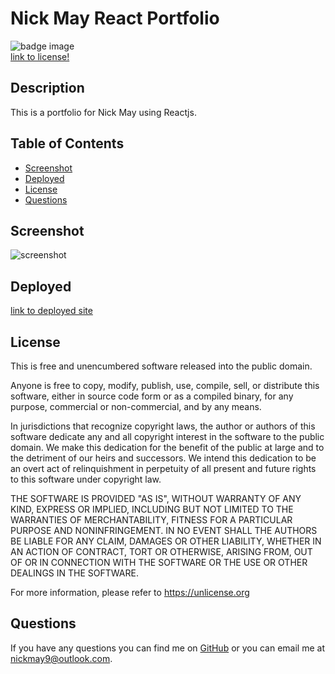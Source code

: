 # Nick May React Portfolio
![badge image](https://img.shields.io/badge/license-unlicense-blue)  
[link to license!](https://unlicense.org/) 

## Description
This is a portfolio for Nick May using Reactjs.

## Table of Contents
* [Screenshot](#screenshot)
* [Deployed](#deployed)
* [License](#license)
* [Questions](#questions)

## Screenshot
![screenshot](screencapture-nickmay9-github-io-nick-may-react-portfolio-2021-03-21-18_23_01.png)

## Deployed
[link to deployed site](https://nickmay9.github.io/nick-may-react-portfolio/)

## License 
This is free and unencumbered software released into the public domain.

Anyone is free to copy, modify, publish, use, compile, sell, or
distribute this software, either in source code form or as a compiled
binary, for any purpose, commercial or non-commercial, and by any
means.

In jurisdictions that recognize copyright laws, the author or authors
of this software dedicate any and all copyright interest in the
software to the public domain. We make this dedication for the benefit
of the public at large and to the detriment of our heirs and
successors. We intend this dedication to be an overt act of
relinquishment in perpetuity of all present and future rights to this
software under copyright law.

THE SOFTWARE IS PROVIDED "AS IS", WITHOUT WARRANTY OF ANY KIND,
EXPRESS OR IMPLIED, INCLUDING BUT NOT LIMITED TO THE WARRANTIES OF
MERCHANTABILITY, FITNESS FOR A PARTICULAR PURPOSE AND NONINFRINGEMENT.
IN NO EVENT SHALL THE AUTHORS BE LIABLE FOR ANY CLAIM, DAMAGES OR
OTHER LIABILITY, WHETHER IN AN ACTION OF CONTRACT, TORT OR OTHERWISE,
ARISING FROM, OUT OF OR IN CONNECTION WITH THE SOFTWARE OR THE USE OR
OTHER DEALINGS IN THE SOFTWARE.

For more information, please refer to <https://unlicense.org>

## Questions
If you have any questions you can find me on [GitHub](https://github.com/nickmay9) or you can email me at nickmay9@outlook.com.
